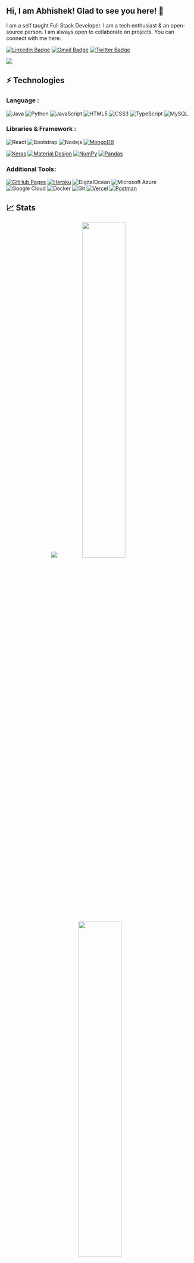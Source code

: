 ## Hi, I am Abhishek! Glad to see you here! 👋

I am a self taught Full Stack Developer. I am a tech enthusiast & an open-source person. I am always open to collaborate on projects. You can connect with me here:


[![Linkedin Badge](https://img.shields.io/badge/-AbhishekKumar-blue?style=flat-square&logo=Linkedin&logoColor=white&link=https://www.linkedin.com/in/abhishek-kumar12/)](https://www.linkedin.com/in/abhishek-kumar12/)
[![Gmail Badge](https://img.shields.io/badge/-abhishek22512@gmail.com-c14438?style=flat-square&logo=Gmail&logoColor=white&link=mailto:abhishek22512@gmail.com)](mailto:abhishek22512@gmail.com)
[![Twitter Badge](https://img.shields.io/badge/-AbhishekKumar-blue?style=flat-square&logo=Twitter&logoColor=white&link=https://twitter.com/AbhishekKtwt)](https://twitter.com/AbhishekKtwt)

<div>
<img align="center" src="https://i.imgur.com/4ASafy0.png">
</div>


## ⚡ Technologies

### Language :
![Java](https://img.shields.io/badge/-java-E34A86?style=flat-square&logo=java)
![Python](https://img.shields.io/badge/-Python-black?style=flat-square&logo=Python)
![JavaScript](https://img.shields.io/badge/-JavaScript-black?style=flat-square&logo=javascript)
![HTML5](https://img.shields.io/badge/-HTML5-E34F26?style=flat-square&logo=html5&logoColor=white)
![CSS3](https://img.shields.io/badge/-CSS3-1572B6?style=flat-square&logo=css3)
![TypeScript](https://img.shields.io/badge/-TypeScript-007ACC?style=flat-square&logo=typescript)
![MySQL](https://img.shields.io/badge/-MySQL-black?style=flat-square&logo=mysql)

### Libraries & Framework :

![React](https://img.shields.io/badge/-React-black?style=flat-square&logo=react)
![Bootstrap](https://img.shields.io/badge/-Bootstrap-563D7C?style=flat-square&logo=bootstrap)
![Nodejs](https://img.shields.io/badge/-Nodejs-black?style=flat-square&logo=Node.js)
<a href="#"><img alt="MongoDB" src ="https://img.shields.io/badge/MongoDB-%234ea94b.svg?logo=mongodb&logoColor=white"></a>

<a href="#"><img alt="Keras" src="https://img.shields.io/badge/Keras%20-%23D00000.svg?logo=Keras&logoColor=white"></a>
<a href="#"><img alt="Material Design" src="https://img.shields.io/badge/Material%20Design%20-%230081CB.svg?logo=material-design&logoColor=white"></a>
<a href="#"><img alt="NumPy" src="https://img.shields.io/badge/Numpy%20-%23013243.svg?logo=numpy&logoColor=white"></a>
<a href="#"><img alt="Pandas" src="https://img.shields.io/badge/Pandas%20-%23150458.svg?logo=pandas&logoColor=white"></a>

### Additional Tools:

<a href="#"><img alt="GitHub Pages" src="https://img.shields.io/badge/GitHub%20Pages-%23327FC7.svg?logo=github&logoColor=white"></a>
<a href="#"><img alt="Heroku" src="https://img.shields.io/badge/Heroku%20-%23430098.svg?logo=heroku&logoColor=white"></a>
![DigitalOcean](https://img.shields.io/badge/-Digital%20Ocean-darkblue?style=flat-square&logo=digitalocean)
![Microsoft Azure](https://img.shields.io/badge/Microsoft%20Azure-232F7E?style=flat-square&logo=microsoft-azure)
![Google Cloud](https://img.shields.io/badge/Google%20Cloud-black?style=flat-square&logo=google-cloud)
![Docker](https://img.shields.io/badge/-Docker-black?style=flat-square&logo=docker)
![Git](https://img.shields.io/badge/-Git-black?style=flat-square&logo=git)
<a href="#"><img alt="Vercel" src="https://img.shields.io/badge/Vercel%20-%23000000.svg?logo=vercel&logoColor=white"></a>
<a href="#"><img alt="Postman" src="https://img.shields.io/badge/Postman-FF6C37?logo=postman&logoColor=white"></a>


## 📈 Stats
<p align="center">
	<img src="https://activity-graph.herokuapp.com/graph?username=octonawish-akcodes&bg_color=0f2d3d&color=1cadfb&line=1cadfb&point=1cadfb&area=true&hide_border=true">

  <img width="48%" src="https://github-readme-stats.vercel.app/api?username=octonawish-akcodes&show_icons=true&theme=tokyonight" />
  <img width="48%" src="https://github-readme-streak-stats.herokuapp.com/?user=octonawish-akcodes&theme=tokyonight" />
</p>

## My Recent Blogs

<p align="left">
<a href="https://blog.commclassroom.org/a-complete-guide-to-gsoc" title="A complete guide to GSoC"><img src="https://blog.commclassroom.org/_next/image?url=https%3A%2F%2Fcdn.hashnode.com%2Fres%2Fhashnode%2Fimage%2Fupload%2Fv1656592222013%2FeY_tK_Trk.jpg%3Fw%3D1600%26h%3D840%26fit%3Dcrop%26crop%3Dentropy%26auto%3Dcompress%2Cformat%26format%3Dwebp&w=1920&q=75" alt="A complete guide to GSoC" width="250px" align="left" /></a>
<a href="https://blog.commclassroom.org/a-complete-guide-to-gsoc" title="A complete guide to GSoC"><strong>A complete guide to GSoC</strong></a>
<br/> What is GSoC?<br>
GSoC(Google Summer Of Code) is a global, online mentoring program focused on introducing new contributors to open source software development. GSoC contributors work on a 12+ week programming project with the guidance of mentors from their open-source organization. </p>
<br>
<p align="left">
<a href="https://blog.kubeworld.org/everything-about-cncf" title="Everything about CNCF"><img src="https://blog.kubeworld.org/_next/image?url=https%3A%2F%2Fcdn.hashnode.com%2Fres%2Fhashnode%2Fimage%2Fupload%2Fv1655736127046%2FADqIzYVB0.png%3Fw%3D1600%26h%3D840%26fit%3Dcrop%26crop%3Dentropy%26auto%3Dcompress%2Cformat%26format%3Dwebp&w=1920&q=75" alt="Everything about CNCF" width="250px" align="left" /></a>
<a href="https://blog.kubeworld.org/everything-about-cncf" title="Everything about CNCF"><strong>Everything about CNCF</strong></a>
<br/> What is CNCF?<br>
CNCF (Cloud Native Computing Foundation) is a Linux Foundation project founded in 2015 to help advance container technology and align the tech industry around its evolution. It was announced alongside Kubernetes 1.0, an open-source container cluster manager, contributing to the Linux Foundation by Google as a seed technology.</p>
<p align="left">
<a href="https://kubesimplify.com/my-kubecon-euvirtual-experience" title="My Kubecon experience(Virtual)"><img src="https://kubesimplify.com/_next/image?url=https%3A%2F%2Fcdn.hashnode.com%2Fres%2Fhashnode%2Fimage%2Fupload%2Fv1653670362189%2F6b_13fFbT.jpg%3Fw%3D1600%26h%3D840%26fit%3Dcrop%26crop%3Dentropy%26auto%3Dcompress%2Cformat%26format%3Dwebp&w=1920&q=75" alt="My Kubecon Experience(Virtual)" width="250px" align="left" /></a>
<a href="https://kubesimplify.com/my-kubecon-euvirtual-experience" title="My Kubecon experience(Virtual)"><strong>My Kubecon Experience(Virtual)</strong></a>
<br/> What is Kubecon?<br>
The Cloud Native Computing Foundation organizes this flagship conference which gathers adopters and technologists from leading open source and cloud-native communities together in one place.</p>
<br>
<br>
<p align="left">
<a href="https://kubesimplify.com/a-complete-walk-through-of-devops" title="A Complete Walkthrough of DevOps"><img src="https://kubesimplify.com/_next/image?url=https%3A%2F%2Fcdn.hashnode.com%2Fres%2Fhashnode%2Fimage%2Fupload%2Fv1649860495113%2FoqWCCcT_1.jpg%3Fw%3D1600%26h%3D840%26fit%3Dcrop%26crop%3Dentropy%26auto%3Dcompress%2Cformat%26format%3Dwebp&w=1920&q=75" alt="A Complete Walkthrough of DevOps" width="250px" align="left" /></a>
<a href="https://kubesimplify.com/a-complete-walk-through-of-devops" title="A Complete Walkthrough of DevOps"><strong>A Complete Walkthrough of DevOps</strong></a>
<br/> What is DevOps?<br>
In this blog, we are going to discuss why there is a need to evolve DevOps in the IT industry. We will be going to Dive deep into the DevOps in order to understand what actually this thing is.</p>
<br>
<br>
<p align="center">
  <img src="https://readme-typing-svg.herokuapp.com?color=%2336BCF7&lines=THANKS+FOR+YOUR+VISIT!!!"
</p>
	
![](https://user-images.githubusercontent.com/73097560/115834477-dbab4500-a447-11eb-908a-139a6edaec5c.gif)
